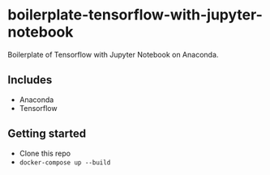 # boilerplate-tensorflow-with-jupyter-notebook

Boilerplate of Tensorflow with Jupyter Notebook on Anaconda.

## Includes

* Anaconda
* Tensorflow

## Getting started

* Clone this repo
* `docker-compose up --build`
